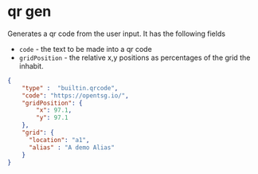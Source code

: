 # qr gen

Generates a qr code from the user input.
It has the following fields

- `code` - the text to be made into a qr code
- `gridPosition` - the relative x,y positions as percentages
of the grid the inhabit.

```json
{
    "type" :  "builtin.qrcode",
    "code": "https://opentsg.io/",
    "gridPosition": {
        "x": 97.1,
        "y": 97.1
    },
    "grid": {
      "location": "a1",
      "alias" : "A demo Alias"
    }
}
```
